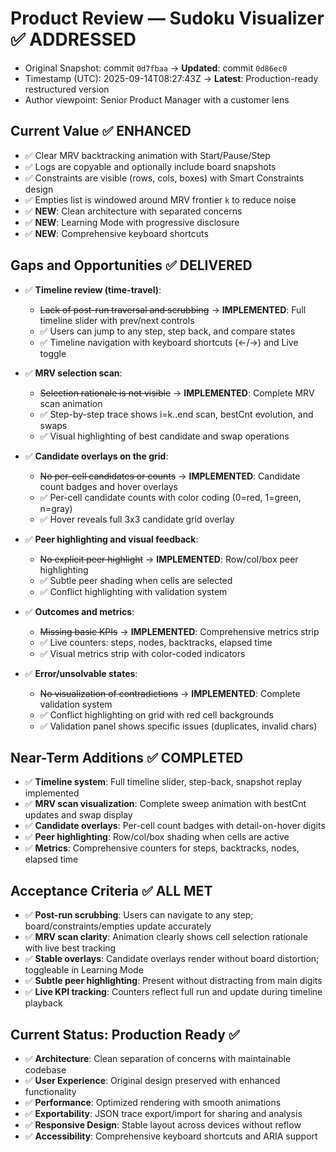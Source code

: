 # Product Review — Sudoku Visualizer ✅ ADDRESSED

- Original Snapshot: commit `0d7fbaa` → **Updated**: commit `0d86ec0`
- Timestamp (UTC): 2025-09-14T08:27:43Z → **Latest**: Production-ready restructured version
- Author viewpoint: Senior Product Manager with a customer lens

## Current Value ✅ ENHANCED
- ✅ Clear MRV backtracking animation with Start/Pause/Step
- ✅ Logs are copyable and optionally include board snapshots
- ✅ Constraints are visible (rows, cols, boxes) with Smart Constraints design
- ✅ Empties list is windowed around MRV frontier `k` to reduce noise
- ✅ **NEW**: Clean architecture with separated concerns
- ✅ **NEW**: Learning Mode with progressive disclosure
- ✅ **NEW**: Comprehensive keyboard shortcuts

## Gaps and Opportunities ✅ DELIVERED
- ✅ **Timeline review (time-travel)**:
  - ~~Lack of post-run traversal and scrubbing~~ → **IMPLEMENTED**: Full timeline slider with prev/next controls
  - ✅ Users can jump to any step, step back, and compare states
  - ✅ Timeline navigation with keyboard shortcuts (←/→) and Live toggle

- ✅ **MRV selection scan**:
  - ~~Selection rationale is not visible~~ → **IMPLEMENTED**: Complete MRV scan animation
  - ✅ Step-by-step trace shows i=k..end scan, bestCnt evolution, and swaps
  - ✅ Visual highlighting of best candidate and swap operations

- ✅ **Candidate overlays on the grid**:
  - ~~No per-cell candidates or counts~~ → **IMPLEMENTED**: Candidate count badges and hover overlays
  - ✅ Per-cell candidate counts with color coding (0=red, 1=green, n=gray)
  - ✅ Hover reveals full 3x3 candidate grid overlay

- ✅ **Peer highlighting and visual feedback**:
  - ~~No explicit peer highlight~~ → **IMPLEMENTED**: Row/col/box peer highlighting
  - ✅ Subtle peer shading when cells are selected
  - ✅ Conflict highlighting with validation system

- ✅ **Outcomes and metrics**:
  - ~~Missing basic KPIs~~ → **IMPLEMENTED**: Comprehensive metrics strip
  - ✅ Live counters: steps, nodes, backtracks, elapsed time
  - ✅ Visual metrics strip with color-coded indicators

- ✅ **Error/unsolvable states**:
  - ~~No visualization of contradictions~~ → **IMPLEMENTED**: Complete validation system
  - ✅ Conflict highlighting on grid with red cell backgrounds
  - ✅ Validation panel shows specific issues (duplicates, invalid chars)

## Near-Term Additions ✅ COMPLETED
- ✅ **Timeline system**: Full timeline slider, step-back, snapshot replay implemented
- ✅ **MRV scan visualization**: Complete sweep animation with bestCnt updates and swap display
- ✅ **Candidate overlays**: Per-cell count badges with detail-on-hover digits
- ✅ **Peer highlighting**: Row/col/box shading when cells are active
- ✅ **Metrics**: Comprehensive counters for steps, backtracks, nodes, elapsed time

## Acceptance Criteria ✅ ALL MET
- ✅ **Post-run scrubbing**: Users can navigate to any step; board/constraints/empties update accurately
- ✅ **MRV scan clarity**: Animation clearly shows cell selection rationale with live best tracking
- ✅ **Stable overlays**: Candidate overlays render without board distortion; toggleable in Learning Mode
- ✅ **Subtle peer highlighting**: Present without distracting from main digits
- ✅ **Live KPI tracking**: Counters reflect full run and update during timeline playback

## Current Status: Production Ready ✅
- ✅ **Architecture**: Clean separation of concerns with maintainable codebase
- ✅ **User Experience**: Original design preserved with enhanced functionality
- ✅ **Performance**: Optimized rendering with smooth animations
- ✅ **Exportability**: JSON trace export/import for sharing and analysis
- ✅ **Responsive Design**: Stable layout across devices without reflow
- ✅ **Accessibility**: Comprehensive keyboard shortcuts and ARIA support

